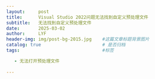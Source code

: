 ```yaml
---
layout: 	post
title: 		Visual Studio 2022问题无法找到自定义预处理文件
subtitle: 	无法找到自定义预处理文件
date:		2025-03-02
author:		LYF
header-img: img/post-bg-2015.jpg 	#这篇文章标题背景图片
catalog: true 						# 是否归档
tags:								#标签

   - 无法打开预处理文件
     
---
```


